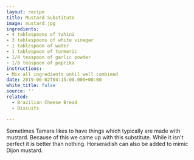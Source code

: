 ```yaml
---
layout: recipe
title: Mustard Substitute
image: mustard.jpg
ingredients:
- 4 tablespoons of tahini
- 3 tablespoons of white vinegar
- 1 tablespoon of water
- 1 tablespoon of turmeric
- 1/4 teaspoon of garlic powder
- 1/8 teaspoon of paprika
instructions:
- Mix all ingredients until well combined
date: 2019-06-02T04:15:00.000+00:00
white_title: false
source: ''
related:
  - Brazilian Cheese Bread
  - Biscuits

---
```

Sometimes Tamara likes to have things which typically are made with mustard. Because of this we came up with this substitute. While it isn't perfect it is better than nothing. Horseradish can also be added to mimic Dijon mustard.
